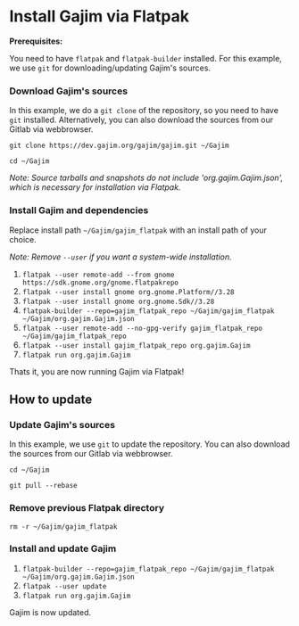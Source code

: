 # Install Gajim via Flatpak

**Prerequisites:**

You need to have `flatpak` and `flatpak-builder` installed. For this example, we use `git` for downloading/updating Gajim's sources.


### Download Gajim's sources

In this example, we do a `git clone` of the repository, so you need to have `git` installed. Alternatively, you can also download the sources from our Gitlab via webbrowser.

`git clone https://dev.gajim.org/gajim/gajim.git ~/Gajim`

`cd ~/Gajim`

*Note: Source tarballs and snapshots do _not_ include 'org.gajim.Gajim.json', which is necessary for installation via Flatpak.*


### Install Gajim and dependencies

Replace install path `~/Gajim/gajim_flatpak` with an install path of your choice.

*Note: Remove `--user` if you want a system-wide installation.*

1. `flatpak --user remote-add --from gnome https://sdk.gnome.org/gnome.flatpakrepo`
2. `flatpak --user install gnome org.gnome.Platform//3.28`
3. `flatpak --user install gnome org.gnome.Sdk//3.28`
4. `flatpak-builder --repo=gajim_flatpak_repo ~/Gajim/gajim_flatpak ~/Gajim/org.gajim.Gajim.json`
5. `flatpak --user remote-add --no-gpg-verify gajim_flatpak_repo ~/Gajim/gajim_flatpak_repo`
6. `flatpak --user install gajim_flatpak_repo org.gajim.Gajim`
7. `flatpak run org.gajim.Gajim`

Thats it, you are now running Gajim via Flatpak!


## How to update

### Update Gajim's sources

In this example, we use `git` to update the repository. You can also download the sources from our Gitlab via webbrowser.

`cd ~/Gajim`

`git pull --rebase`


### Remove previous Flatpak directory

`rm -r ~/Gajim/gajim_flatpak`


### Install and update Gajim

1. `flatpak-builder --repo=gajim_flatpak_repo ~/Gajim/gajim_flatpak ~/Gajim/org.gajim.Gajim.json`
2. `flatpak --user update`
3. `flatpak run org.gajim.Gajim`

Gajim is now updated.
